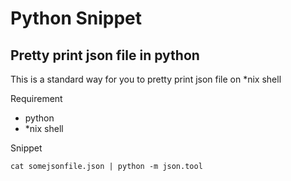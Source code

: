 # Python Snippet
## Pretty print json file in python

This is a standard way for you to pretty print json file on *nix shell

Requirement
* python
* *nix shell

Snippet

```
cat somejsonfile.json | python -m json.tool
```